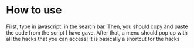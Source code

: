 # How to use

First, type in javascript: in the search bar.  Then, you should copy and paste the code from the script I have gave.  After that, a menu should pop up with all the hacks that you can access!  It is basically a shortcut for the hacks

